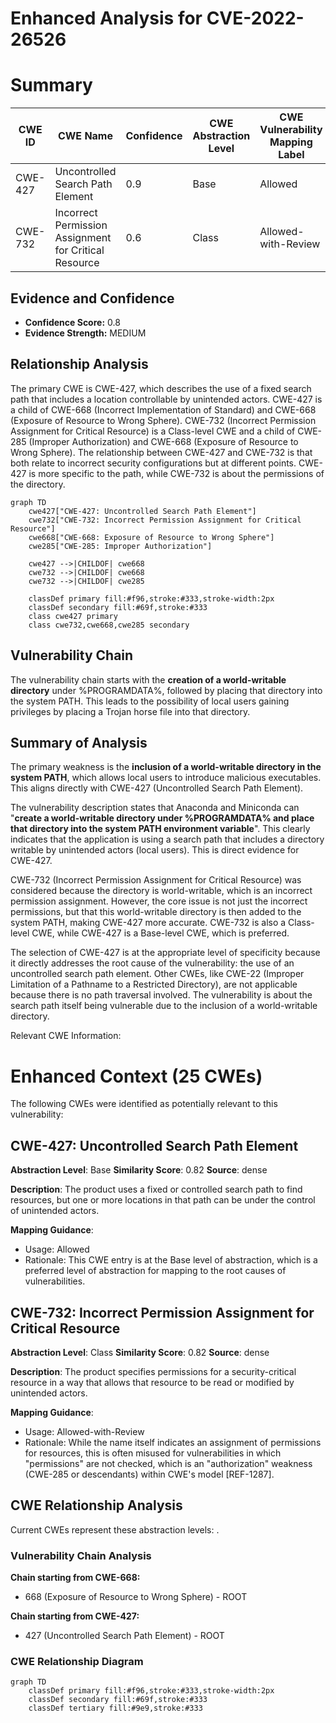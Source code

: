 # Enhanced Analysis for CVE-2022-26526

# Summary
| CWE ID | CWE Name | Confidence | CWE Abstraction Level | CWE Vulnerability Mapping Label | CWE-Vulnerability Mapping Notes |
|---|---|---|---|---|---|
| CWE-427 | Uncontrolled Search Path Element | 0.9 | Base | Allowed | Primary CWE |
| CWE-732 | Incorrect Permission Assignment for Critical Resource | 0.6 | Class | Allowed-with-Review | Secondary Candidate |

## Evidence and Confidence

*   **Confidence Score:** 0.8
*   **Evidence Strength:** MEDIUM

## Relationship Analysis
The primary CWE is CWE-427, which describes the use of a fixed search path that includes a location controllable by unintended actors. CWE-427 is a child of CWE-668 (Incorrect Implementation of Standard) and CWE-668 (Exposure of Resource to Wrong Sphere). CWE-732 (Incorrect Permission Assignment for Critical Resource) is a Class-level CWE and a child of CWE-285 (Improper Authorization) and CWE-668 (Exposure of Resource to Wrong Sphere). The relationship between CWE-427 and CWE-732 is that both relate to incorrect security configurations but at different points. CWE-427 is more specific to the path, while CWE-732 is about the permissions of the directory.

```mermaid
graph TD
    cwe427["CWE-427: Uncontrolled Search Path Element"]
    cwe732["CWE-732: Incorrect Permission Assignment for Critical Resource"]
    cwe668["CWE-668: Exposure of Resource to Wrong Sphere"]
    cwe285["CWE-285: Improper Authorization"]

    cwe427 -->|CHILDOF| cwe668
    cwe732 -->|CHILDOF| cwe668
    cwe732 -->|CHILDOF| cwe285

    classDef primary fill:#f96,stroke:#333,stroke-width:2px
    classDef secondary fill:#69f,stroke:#333
    class cwe427 primary
    class cwe732,cwe668,cwe285 secondary
```

## Vulnerability Chain
The vulnerability chain starts with the **creation of a world-writable directory** under %PROGRAMDATA%, followed by placing that directory into the system PATH. This leads to the possibility of local users gaining privileges by placing a Trojan horse file into that directory.

## Summary of Analysis
The primary weakness is the **inclusion of a world-writable directory in the system PATH**, which allows local users to introduce malicious executables. This aligns directly with CWE-427 (Uncontrolled Search Path Element).

The vulnerability description states that Anaconda and Miniconda can "**create a world-writable directory under %PROGRAMDATA% and place that directory into the system PATH environment variable**". This clearly indicates that the application is using a search path that includes a directory writable by unintended actors (local users). This is direct evidence for CWE-427.

CWE-732 (Incorrect Permission Assignment for Critical Resource) was considered because the directory is world-writable, which is an incorrect permission assignment. However, the core issue is not just the incorrect permissions, but that this world-writable directory is then added to the system PATH, making CWE-427 more accurate. CWE-732 is also a Class-level CWE, while CWE-427 is a Base-level CWE, which is preferred.

The selection of CWE-427 is at the appropriate level of specificity because it directly addresses the root cause of the vulnerability: the use of an uncontrolled search path element. Other CWEs, like CWE-22 (Improper Limitation of a Pathname to a Restricted Directory), are not applicable because there is no path traversal involved. The vulnerability is about the search path itself being vulnerable due to the inclusion of a world-writable directory.

Relevant CWE Information:

# Enhanced Context (25 CWEs)
The following CWEs were identified as potentially relevant to this vulnerability:

## CWE-427: Uncontrolled Search Path Element
**Abstraction Level**: Base
**Similarity Score**: 0.82
**Source**: dense

**Description**:
The product uses a fixed or controlled search path to find resources, but one or more locations in that path can be under the control of unintended actors.

**Mapping Guidance**:
- Usage: Allowed
- Rationale: This CWE entry is at the Base level of abstraction, which is a preferred level of abstraction for mapping to the root causes of vulnerabilities.

## CWE-732: Incorrect Permission Assignment for Critical Resource
**Abstraction Level**: Class
**Similarity Score**: 0.82
**Source**: dense

**Description**:
The product specifies permissions for a security-critical resource in a way that allows that resource to be read or modified by unintended actors.

**Mapping Guidance**:
- Usage: Allowed-with-Review
- Rationale: While the name itself indicates an assignment of permissions for resources, this is often misused for vulnerabilities in which "permissions" are not checked, which is an "authorization" weakness (CWE-285 or descendants) within CWE's model [REF-1287].


## CWE Relationship Analysis

Current CWEs represent these abstraction levels: .


### Vulnerability Chain Analysis

**Chain starting from CWE-668:**
- 668 (Exposure of Resource to Wrong Sphere) - ROOT


**Chain starting from CWE-427:**
- 427 (Uncontrolled Search Path Element) - ROOT



### CWE Relationship Diagram

```mermaid
graph TD
    classDef primary fill:#f96,stroke:#333,stroke-width:2px
    classDef secondary fill:#69f,stroke:#333
    classDef tertiary fill:#9e9,stroke:#333
```